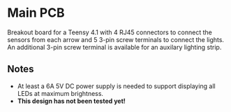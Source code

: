 # Main PCB

Breakout board for a Teensy 4.1 with 4 RJ45 connectors to connect the sensors
from each arrow and 5 3-pin screw terminals to connect the lights. An additional
3-pin screw terminal is available for an auxilary lighting strip.

## Notes

* At least a 6A 5V DC power supply is needed to support displaying all LEDs at
  maximum brightness.
* **This design has not been tested yet!**
